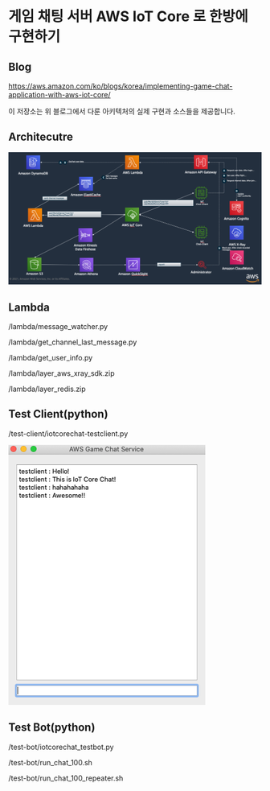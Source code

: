 
# 게임 채팅 서버 AWS IoT Core 로 한방에 구현하기 

## Blog
https://aws.amazon.com/ko/blogs/korea/implementing-game-chat-application-with-aws-iot-core/

이 저장소는 위 블로그에서 다룬 아키텍처의 실제 구현과 소스들을 제공합니다. 


## Architecutre
![아키텍처 이미지](https://github.com/iampizon/iotcorechat/blob/master/iotcorechat-architecture.png "AWS IoT Core Chat Service")


## Lambda
/lambda/message_watcher.py

/lambda/get_channel_last_message.py

/lambda/get_user_info.py

/lambda/layer_aws_xray_sdk.zip

/lambda/layer_redis.zip

## Test Client(python)
/test-client/iotcorechat-testclient.py


![테스트 클라이언트 이미지](https://github.com/iampizon/iotcorechat/blob/master/test-client/screentshot.png "AWS IoT Core Chat Client")


## Test Bot(python)
/test-bot/iotcorechat_testbot.py

/test-bot/run_chat_100.sh

/test-bot/run_chat_100_repeater.sh
